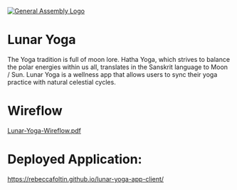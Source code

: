 [![General Assembly Logo](https://camo.githubusercontent.com/1a91b05b8f4d44b5bbfb83abac2b0996d8e26c92/687474703a2f2f692e696d6775722e636f6d2f6b6538555354712e706e67)](https://generalassemb.ly/education/web-development-immersive)

# Lunar Yoga
The Yoga tradition is full of moon lore. Hatha Yoga, which strives to balance the polar energies within us all, translates in the Sanskrit language to Moon / Sun. Lunar Yoga is a wellness app that allows users to sync their yoga practice with natural celestial cycles.

# Wireflow
[Lunar-Yoga-Wireflow.pdf](https://github.com/rebeccafoltin/lunar-yoga-app-client/files/8508301/Lunar-Yoga-Wireflow.pdf)

# Deployed Application: 
https://rebeccafoltin.github.io/lunar-yoga-app-client/